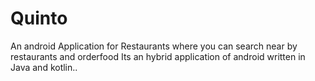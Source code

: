 # Quinto
An android Application for Restaurants where you can search near by restaurants and orderfood 
Its an hybrid application of android written in Java and kotlin..
